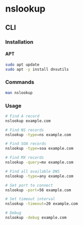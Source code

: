 # nslookup

## CLI

### Installation

#### APT

```sh
sudo apt update
sudo apt -y install dnsutils
```

### Commands

```sh
man nslookup
```

### Usage

```sh
# Find A record
nslookup example.com

# Find NS records
nslookup -type=ns example.com

# Find SOA records
nslookup -type=soa example.com

# Find MX records
nslookup -query=mx example.com

# Find all available DNS
nslookup -type=any example.com

# Set port to connect
nslookup -port=56 example.com

# Set timeout interval
nslookup -timeout=20 example.com

# Debug
nslookup -debug example.com
```
